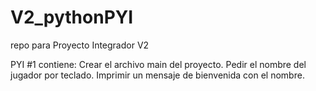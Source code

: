 # V2_pythonPYI
repo para Proyecto Integrador V2

PYI #1
contiene:
Crear el archivo main del proyecto.
Pedir el nombre del jugador por teclado.
Imprimir un mensaje de bienvenida con el nombre.
